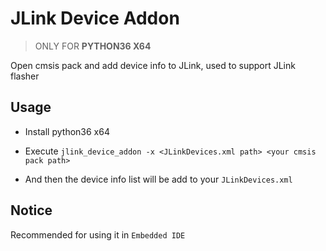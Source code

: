 # JLink Device Addon

> ONLY FOR **PYTHON36 X64**

Open cmsis pack and add device info to JLink, used to support JLink flasher

## Usage

- Install python36 x64

- Execute `jlink_device_addon -x <JLinkDevices.xml path> <your cmsis pack path>` 

- And then the device info list will be add to your `JLinkDevices.xml`

## Notice

Recommended for using it in `Embedded IDE`
